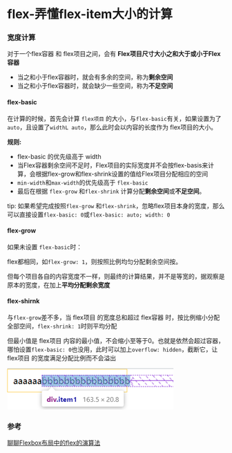 # flex-弄懂flex-item大小的计算

### 宽度计算
对于一个flex容器 和 flex项目之间，会有 **Flex项目尺寸大小之和大于或小于Flex容器**
- 当之和小于flex容器时，就会有多余的空间，称为**剩余空间**
- 当之和小于flex容器时，就会缺少一些空间，称为**不足空间**


#### flex-basic
在计算的时候，首先会计算 `flex项目` 的大小，与`flex-basic`有关，如果设置为了`auto`，且设置了`widthL auto`，那么此时会以内容的长度作为 flex项目的大小。

**规则:**
- flex-basic 的优先级高于 width
- 当Flex容器剩余空间不足时，Flex项目的实际宽度并不会按flex-basis来计算，会根据flex-grow和flex-shrink设置的值给Flex项目分配相应的空间
- `min-width`和`max-width`的优先级高于 `flex-basic`
- 最后在根据 `flex-grow` 和`flex-shrink` 计算分配**剩余空间**或**不足空间**。

tip: 如果希望完成按照`flex-grow` 和`flex-shrink`，忽略flex项目本身的宽度，那么可以直接设置`flex-basic: 0`或`flex-basic: auto; width: 0`

#### flex-grow
如果未设置 `flex-basic`时：

flex都相同，如`flex-grow: 1`，则按照比例均匀分配剩余空间按。

但每个项目各自的内容宽度不一样，则最终的计算结果，并不是等宽的，据观察是原本的宽度，在加上**平均分配剩余宽度**

#### flex-shirnk
与`flex-grow`差不多，当 flex项目 的宽度总和超过 flex容器 时，按比例缩小分配全部空间，`flex-shrink: 1`时则平均分配

但最小值是 flex项目 内容的最小值，不会缩小至等于0。也就是依然会超过容器，哪怕设置`flex-basic: 0`也没用，此时可以加上`overflow: hidden`，截断它，让 flex项目 的宽度满足分配比例而不会溢出

![](./static/flex/flex-flex-item.png)


### 参考
[聊聊Flexbox布局中的flex的演算法](https://zhuanlan.zhihu.com/p/50449041)